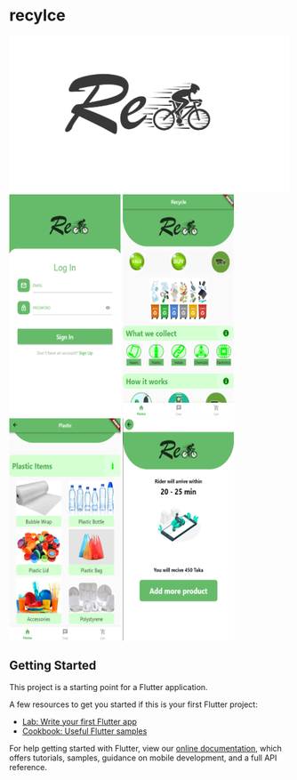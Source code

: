# recylce

 <img src="Image/1.png" alt="icon" class="center">

 <div class="row">
  <img src="Image/2.png" alt="" height='400' width='200'>
  <img src="Image/3.png" alt="" height='400' width='200'>
<img src="Image/4.png" alt="" height='400' width='200'>
  <img src="Image/5.png" alt="" height='400' width='200'>
</div>



## Getting Started

This project is a starting point for a Flutter application.

A few resources to get you started if this is your first Flutter project:

- [Lab: Write your first Flutter app](https://flutter.dev/docs/get-started/codelab)
- [Cookbook: Useful Flutter samples](https://flutter.dev/docs/cookbook)

For help getting started with Flutter, view our
[online documentation](https://flutter.dev/docs), which offers tutorials,
samples, guidance on mobile development, and a full API reference.
